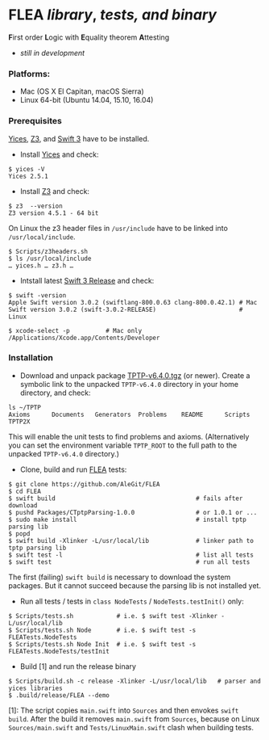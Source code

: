 # FLEA *library*, *tests, and binary*
**F**irst order **L**ogic with **E**quality theorem **A**ttesting

- *still in development*

### Platforms:
- Mac (OS X El Capitan, macOS Sierra)
- Linux 64-bit (Ubuntu 14.04, 15.10, 16.04)

### Prerequisites

[Yices](http://yices.csl.sri.com),
[Z3](https://github.com/Z3Prover/z3),
and [Swift 3](https://swift.org/) have to be installed.

- Install [Yices](http://yices.csl.sri.com) and check:
```
$ yices -V
Yices 2.5.1
```

- Install [Z3](https://github.com/Z3Prover/z3) and check:
```
$ z3  --version
Z3 version 4.5.1 - 64 bit
```
On Linux the z3 header files in `/usr/include` have to be linked into `/usr/local/include`.

```
$ Scripts/z3headers.sh
$ ls /usr/local/include
… yices.h … z3.h …
```




- Intstall latest [Swift 3 Release](https://swift.org/download/#using-downloads)
and check:
```
$ swift -version
Apple Swift version 3.0.2 (swiftlang-800.0.63 clang-800.0.42.1) # Mac
Swift version 3.0.2 (swift-3.0.2-RELEASE)                       # Linux

$ xcode-select -p          # Mac only
/Applications/Xcode.app/Contents/Developer
```

### Installation

- Download and unpack package [TPTP-v6.4.0.tgz](http://www.cs.miami.edu/~tptp/) (or newer).
Create a symbolic link to the unpacked `TPTP-v6.4.0` directory
in your home directory, and check:
```
ls ~/TPTP
Axioms		Documents	Generators	Problems	README		Scripts		TPTP2X
```
This will enable the unit tests to find problems and axioms.
(Alternatively you can set the environment variable `TPTP_ROOT`
to the full path to the unpacked `TPTP-v6.4.0` directory.)
- Clone, build and run [FLEA](https://github.com/AleGit/FLEA) tests:
```
$ git clone https://github.com/AleGit/FLEA
$ cd FLEA
$ swift build                                       # fails after download
$ pushd Packages/CTptpParsing-1.0.0                 # or 1.0.1 or ...
$ sudo make install                                 # install tptp parsing lib
$ popd
$ swift build -Xlinker -L/usr/local/lib             # linker path to tptp parsing lib
$ swift test -l                                     # list all tests
$ swift test                                        # run all tests
```
The first (failing) `swift build` is necessary to download the system packages.
But it cannot succeed because the parsing lib is not installed yet.

- Run all tests / tests in `class NodeTests` / `NodeTests.testInit()` only:
```
$ Scripts/tests.sh            # i.e. $ swift test -Xlinker -L/usr/local/lib
$ Scripts/tests.sh Node       # i.e. $ swift test -s FLEATests.NodeTests
$ Scripts/tests.sh Node Init  # i.e. $ swift test -s FLEATests.NodeTests/testInit
```

- Build [1] and run the release binary
```
$ Scripts/build.sh -c release -Xlinker -L/usr/local/lib   # parser and yices libraries
$ .build/release/FLEA --demo
```

[1]: The script copies `main.swift` into `Sources` and then envokes `swift build`.
After the build it removes `main.swift` from `Sources`, because
on Linux `Sources/main.swift` and `Tests/LinuxMain.swift` clash when building tests.
